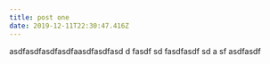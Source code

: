 ```yaml
---
title: post one
date: 2019-12-11T22:30:47.416Z
---
```

asdfasdfasdfasdfaasdfasdfasd d fasdf  sd fasdfasdf sd a sf asdfasdf
